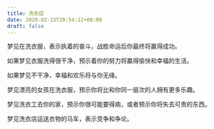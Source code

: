```yaml
---
title: 洗衣店
date: 2020-02-15T20:54:12+08:00
draft: false
---
```


梦见在洗衣服，表示执着的奋斗，战胜命运后你最终将赢得成功。

如果梦见衣服洗得很干净，预示着你的努力将赢得愉快和幸福的生活。

如果梦见不干净，幸福和欢乐将与你无缘。

梦见漂亮的女孩在洗衣服，预示你将比和你同一层次的人拥有更多乐趣。

梦见洗衣工去你的家，预示你很可能要得病，或者预示你将失去可贵的东西。

梦见洗衣店运送衣物的马车，表示竞争和争论。

